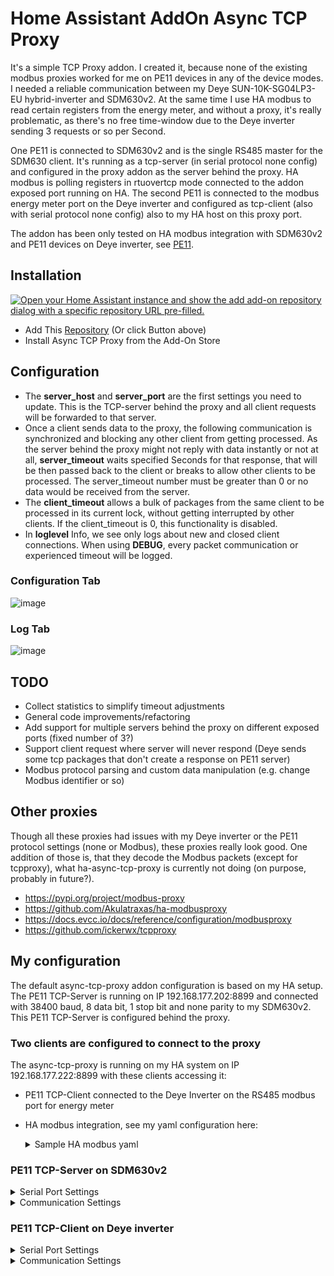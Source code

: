 # Home Assistant AddOn Async TCP Proxy

It's a simple TCP Proxy addon. I created it, because none of the existing modbus proxies worked for me on PE11 devices in any of the device modes. I needed a reliable communication between my Deye SUN-10K-SG04LP3-EU hybrid-inverter and SDM630v2. At the same time I use HA modbus to read certain registers from the energy meter, and without a proxy, it's really problematic, as there's no free time-window due to the Deye inverter sending 3 requests or so per Second.

One PE11 is connected to SDM630v2 and is the single RS485 master for the SDM630 client. It's running as a tcp-server (in serial protocol none config) and configured in the proxy addon as the server behind the proxy. HA modbus is polling registers in rtuovertcp mode connected to the addon exposed port running on HA. The second PE11 is connected to the modbus energy meter port on the Deye inverter and configured as tcp-client (also with serial protocol none config) also to my HA host on this proxy port.

The addon has been only tested on HA modbus integration with SDM630v2 and PE11 devices on Deye inverter, see [PE11](http://www.hi-flying.com/pe11).

## Installation
[![Open your Home Assistant instance and show the add add-on repository dialog with a specific repository URL pre-filled.](https://my.home-assistant.io/badges/supervisor_add_addon_repository.svg)](https://my.home-assistant.io/redirect/supervisor_add_addon_repository/?repository_url=https%3A%2F%2Fgithub.com%2Fcosote%2Fha-async-tcp-proxy)
- Add This [Repository](https://my.home-assistant.io/redirect/supervisor_add_addon_repository/?repository_url=https%3A%2F%2Fgithub.com%2Fcosote%2Fha-async-tcp-proxy) (Or click Button above)
- Install Async TCP Proxy from the Add-On Store

## Configuration
- The **server_host** and **server_port** are the first settings you need to update. This is the TCP-server behind the proxy and all client requests will be forwarded to that server.
- Once a client sends data to the proxy, the following communication is synchronized and blocking any other client from getting processed. As the server behind the proxy might not reply with data instantly or not at all, **server_timeout** waits specified Seconds for that response, that will be then passed back to the client or breaks to allow other clients to be processed. The server_timeout number must be greater than 0 or no data would be received from the server.
- The **client_timeout** allows a bulk of packages from the same client to be processed in its current lock, without getting interrupted by other clients. If the client_timeout is 0, this functionality is disabled.
- In **loglevel** Info, we see only logs about new and closed client connections. When using **DEBUG**, every packet communication or experienced timeout will be logged.

### Configuration Tab
![image](https://github.com/cosote/ha-async-tcp-proxy/assets/15175818/e08214b3-c4a1-4817-b4c4-21c351ac7f77)

### Log Tab
![image](https://github.com/cosote/ha-async-tcp-proxy/assets/15175818/c325fd04-bff4-4b06-b136-ef436b5e854d)

## TODO
- Collect statistics to simplify timeout adjustments
- General code improvements/refactoring
- Add support for multiple servers behind the proxy on different exposed ports (fixed number of 3?)
- Support client request where server will never respond (Deye sends some tcp packages that don't create a response on PE11 server)
- Modbus protocol parsing and custom data manipulation (e.g. change Modbus identifier or so)

## Other proxies
Though all these proxies had issues with my Deye inverter or the PE11 protocol settings (none or Modbus), these proxies really look good.
One addition of those is, that they decode the Modbus packets (except for tcpproxy), what ha-async-tcp-proxy is currently not doing (on purpose, probably in future?).
- https://pypi.org/project/modbus-proxy
- https://github.com/Akulatraxas/ha-modbusproxy
- https://docs.evcc.io/docs/reference/configuration/modbusproxy
- https://github.com/ickerwx/tcpproxy

## My configuration
The default async-tcp-proxy addon configuration is based on my HA setup. The PE11 TCP-Server is running on IP 192.168.177.202:8899 and connected with 38400 baud, 8 data bit, 1 stop bit and none parity to my SDM630v2. This PE11 TCP-Server is configured behind the proxy.

### Two clients are configured to connect to the proxy
The async-tcp-proxy is running on my HA system on IP 192.168.177.222:8899 with these clients accessing it:
- PE11 TCP-Client connected to the Deye Inverter on the RS485 modbus port for energy meter
- HA modbus integration, see my yaml configuration here:
  <details><summary>Sample HA modbus yaml</summary>

  ```yaml
  # Used in dashboards:
  # sdm630_total_energy
  # sdm630_total_power_consumption
  # sdm630_frequency_of_supply_voltages
  # sdm630_phase_1_export_active_energy
  # sdm630_phase_2_export_active_energy
  # sdm630_phase_3_export_active_energy
  # sdm630_phase_1_import_active_energy
  # sdm630_phase_2_import_active_energy
  # sdm630_phase_3_import_active_energy
  modbus:
  - name: sdm630
    host: localhost
    port: 8899
    #type: tcp udp serial rtuovertcp
    type: rtuovertcp
    close_comm_on_error: false
    retries: 0
    timeout: 1
    #retry_on_empty: true
    sensors:
      # SDM630 modbus registers 27 - 36
      - name: sdm_630_registers_27_36
        unique_id: sdm_630_registers_27_36
        address: 52
        input_type: input
        count: 20
        data_type: custom
        structure: ">10f"
        precision: 5
        scan_interval: 5
  
      # SDM630 modbus registers 172 - 179
      - name: sdm_630_registers_172_179
        unique_id: sdm_630_registers_172_179
        address: 342
        input_type: input
        count: 16
        data_type: custom
        structure: ">8f"
        precision: 3
        scan_interval: 5

  template:
    - sensor:
      # Total system power.
      - unique_id: sdm630_total_power_consumption
        name: sdm630_total_power_consumption
        state: >
          {% set last_value = states('sensor.sdm630_total_power_consumption') | float(0) %}
          {% set curr_value = states('sensor.sdm_630_registers_27_36').split(',')[0] | float(0) %}
          {% if curr_value == 0 %}{{ last_value }}{% else %}{{ curr_value }}{% endif %}
        attributes:
          friendly_name: 'Total system power.'
        unit_of_measurement: W
        device_class: power
      # Frequency of supply voltages
      - unique_id: sdm630_frequency_of_supply_voltages
        name: sdm630_frequency_of_supply_voltages
        state: >
          {% set last_value = states('sensor.sdm630_frequency_of_supply_voltages') | float(0) %}
          {% set curr_value = states('sensor.sdm_630_registers_27_36').split(',')[9] | float(0) %}
          {% if curr_value == 0 %}{{ last_value }}{% else %}{{ curr_value }}{% endif %}
        attributes:
          friendly_name: 'Frequency of supply voltages'
        unit_of_measurement: Hz
        device_class: frequency
      # Total active energy
      - unique_id: sdm630_total_energy
        name: sdm630_total_energy
        state: >
          {% set last_value = states('sensor.sdm630_total_energy') | float(0) %}
          {% set curr_value = states('sensor.sdm_630_registers_172_179').split(',')[0] | float(0) %}
          {% if curr_value == 0 %}{{ last_value }}{% else %}{{ curr_value }}{% endif %}
        attributes:
          friendly_name: 'Total active energy'
        unit_of_measurement: kWh
        device_class: energy
        state_class: total
      # Phase 1 import active energy
      - unique_id: sdm630_phase_1_import_active_energy
        name: sdm630_phase_1_import_active_energy
        state: >
          {% set last_value = states('sensor.sdm630_phase_1_import_active_energy') | float(0) %}
          {% set curr_value = states('sensor.sdm_630_registers_172_179').split(',')[2] | float(0) %}
          {% if curr_value == 0 %}{{ last_value }}{% else %}{{ curr_value }}{% endif %}
        attributes:
          friendly_name: 'Phase 1 import active energy'
        unit_of_measurement: kWh
        device_class: energy
        state_class: total
      # Phase 2 import active energy
      - unique_id: sdm630_phase_2_import_active_energy
        name: sdm630_phase_2_import_active_energy
        state: >
          {% set last_value = states('sensor.sdm630_phase_2_import_active_energy') | float(0) %}
          {% set curr_value = states('sensor.sdm_630_registers_172_179').split(',')[3] | float(0) %}
          {% if curr_value == 0 %}{{ last_value }}{% else %}{{ curr_value }}{% endif %}
        attributes:
          friendly_name: 'Phase 2 import active energy'
        unit_of_measurement: kWh
        device_class: energy
        state_class: total
      # Phase 3 import active energy
      - unique_id: sdm630_phase_3_import_active_energy
        name: sdm630_phase_3_import_active_energy
        state: >
          {% set last_value = states('sensor.sdm630_phase_3_import_active_energy') | float(0) %}
          {% set curr_value = states('sensor.sdm_630_registers_172_179').split(',')[4] | float(0) %}
          {% if curr_value == 0 %}{{ last_value }}{% else %}{{ curr_value }}{% endif %}
        attributes:
          friendly_name: 'Phase 3 import active energy'
        unit_of_measurement: kWh
        device_class: energy
        state_class: total
      # Phase 1 export active energy
      - unique_id: sdm630_phase_1_export_active_energy
        name: sdm630_phase_1_export_active_energy
        state: >
          {% set last_value = states('sensor.sdm630_phase_1_export_active_energy') | float(0) %}
          {% set curr_value = states('sensor.sdm_630_registers_172_179').split(',')[5] | float(0) %}
          {% if curr_value == 0 %}{{ last_value }}{% else %}{{ curr_value }}{% endif %}
        attributes:
          friendly_name: 'Phase 1 export active energy'
        unit_of_measurement: kWh
        device_class: energy
        state_class: total
      # Phase 2 export active energy
      - unique_id: sdm630_phase_2_export_active_energy
        name: sdm630_phase_2_export_active_energy
        state: >
          {% set last_value = states('sensor.sdm630_phase_2_export_active_energy') | float(0) %}
          {% set curr_value = states('sensor.sdm_630_registers_172_179').split(',')[6] | float(0) %}
          {% if curr_value == 0 %}{{ last_value }}{% else %}{{ curr_value }}{% endif %}
        attributes:
          friendly_name: 'Phase 2 export active energy'
        unit_of_measurement: kWh
        device_class: energy
        state_class: total
      # Phase 3 export active energy
      - unique_id: sdm630_phase_3_export_active_energy
        name: sdm630_phase_3_export_active_energy
        state: >
          {% set last_value = states('sensor.sdm630_phase_3_export_active_energy') | float(0) %}
          {% set curr_value = states('sensor.sdm_630_registers_172_179').split(',')[7] | float(0) %}
          {% if curr_value == 0 %}{{ last_value }}{% else %}{{ curr_value }}{% endif %}
        attributes:
          friendly_name: 'Phase 3 export active energy'
        unit_of_measurement: kWh
        device_class: energy
        state_class: total

  utility_meter:
    # Total active energy Today
    sdm630_total_energy_today:
      name: sdm630_total_energy_today
      unique_id: sdm630_total_energy_today
      source: sensor.sdm630_total_energy
      cycle: daily
  ```
  </details>
  
### PE11 TCP-Server on SDM630v2
<details><summary>Serial Port Settings</summary>

![image](https://github.com/cosote/ha-async-tcp-proxy/assets/15175818/3e5cdb1c-54b2-4d18-b2db-e333286f272f)
</details>

<details><summary>Communication Settings</summary>

![image](https://github.com/cosote/ha-async-tcp-proxy/assets/15175818/a5470e26-da0e-4321-98bc-2b6013632bbe)
</details>

### PE11 TCP-Client on Deye inverter
<details><summary>Serial Port Settings</summary>

![image](https://github.com/cosote/ha-async-tcp-proxy/assets/15175818/c05aaf5c-7e95-454f-a45d-3aa20b280f53)
</details>

<details><summary>Communication Settings</summary>

![image](https://github.com/cosote/ha-async-tcp-proxy/assets/15175818/ab36dbd6-f4f3-4ce7-ac0e-41172653a2de)
</details>
